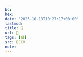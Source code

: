 ```yaml
---
bc:
hex:
date: '2025-10-13T10:27:17+08:00'
lastmod:
title: 􂘋
url: 􂘋
tags: [餐]
src: DCCV
note:
---
```


